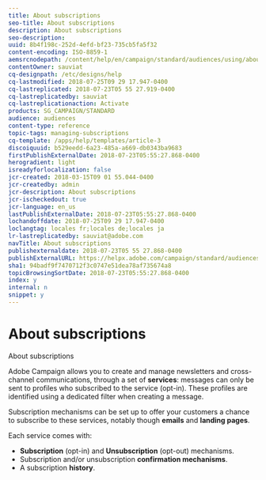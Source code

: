 ```yaml
---
title: About subscriptions
seo-title: About subscriptions
description: About subscriptions
seo-description: 
uuid: 8b4f198c-252d-4efd-bf23-735cb5fa5f32
content-encoding: ISO-8859-1
aemsrcnodepath: /content/help/en/campaign/standard/audiences/using/about-subscriptions
contentOwner: sauviat
cq-designpath: /etc/designs/help
cq-lastmodified: 2018-07-25T09 29 17.947-0400
cq-lastreplicated: 2018-07-23T05 55 27.919-0400
cq-lastreplicatedby: sauviat
cq-lastreplicationaction: Activate
products: SG_CAMPAIGN/STANDARD
audience: audiences
content-type: reference
topic-tags: managing-subscriptions
cq-template: /apps/help/templates/article-3
discoiquuid: b529eedd-6a23-485a-a669-db0343ba9683
firstPublishExternalDate: 2018-07-23T05:55:27.868-0400
herogradient: light
isreadyforlocalization: false
jcr-created: 2018-03-15T09 01 55.044-0400
jcr-createdby: admin
jcr-description: About subscriptions
jcr-ischeckedout: true
jcr-language: en_us
lastPublishExternalDate: 2018-07-23T05:55:27.868-0400
lochandoffdate: 2018-07-25T09 29 17.947-0400
loclangtag: locales fr;locales de;locales ja
lr-lastreplicatedby: sauviat@adobe.com
navTitle: About subscriptions
publishexternaldate: 2018-07-23T05 55 27.868-0400
publishExternalURL: https://helpx.adobe.com/campaign/standard/audiences/using/about-subscriptions.html
sha1: 94badf9f7470712f3c0747e51dea78af735674a8
topicBrowsingSortDate: 2018-07-23T05:55:27.868-0400
index: y
internal: n
snippet: y
---
```


# About subscriptions

About subscriptions

Adobe Campaign allows you to create and manage newsletters and cross-channel communications, through a set of **services**: messages can only be sent to profiles who subscribed to the service (opt-in). These profiles are identified using a dedicated filter when creating a message.

Subscription mechanisms can be set up to offer your customers a chance to subscribe to these services, notably though **emails** and **landing pages**.

Each service comes with:

* **Subscription** (opt-in) and **Unsubscription** (opt-out) mechanisms.
* Subscription and/or unsubscription **confirmation mechanisms**.
* A subscription **history**.

